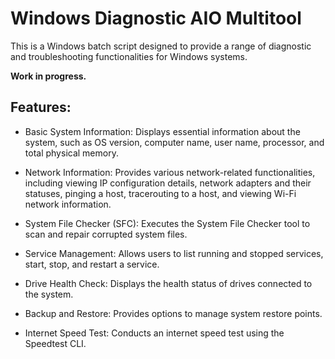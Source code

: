 # Windows Diagnostic AIO Multitool #
This is a Windows batch script designed to provide a range of diagnostic and troubleshooting functionalities for Windows systems. 

__Work in progress.__
 
## Features: ##
 - Basic System Information: Displays essential information about the system, such as OS version, computer name, user name, processor, and total physical memory.

- Network Information: Provides various network-related functionalities, including viewing IP configuration details, network adapters and their statuses, pinging a host, tracerouting to a host, and viewing Wi-Fi network information.

- System File Checker (SFC): Executes the System File Checker tool to scan and repair corrupted system files.

- Service Management: Allows users to list running and stopped services, start, stop, and restart a service.

- Drive Health Check: Displays the health status of drives connected to the system.

- Backup and Restore: Provides options to manage system restore points.

- Internet Speed Test: Conducts an internet speed test using the Speedtest CLI.

